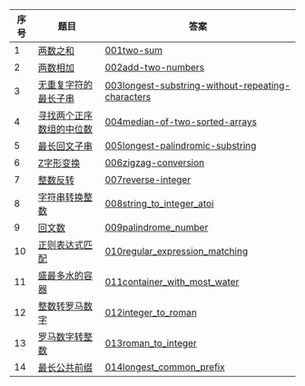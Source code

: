 | 序号 | 题目                                                         | 答案                                                         |
| ---- | ------------------------------------------------------------ | ------------------------------------------------------------ |
| 1    | [两数之和](https://leetcode-cn.com/problems/two-sum/)        | [001two-sum](https://github.com/101haizailache/leetcode/blob/master/two_sum.py) |
| 2    | [两数相加](https://leetcode-cn.com/problems/add-two-numbers/) | [002add-two-numbers](https://github.com/101haizailache/leetcode/blob/master/add_two_numbers.py) |
| 3    | [无重复字符的最长子串](https://leetcode-cn.com/problems/longest-substring-without-repeating-characters/) | [003longest-substring-without-repeating-characters](https://github.com/101haizailache/leetcode/blob/master/longest_substring_without_repeating_characters.py) |
| 4    | [寻找两个正序数组的中位数](https://leetcode-cn.com/problems/median-of-two-sorted-arrays/) | [004median-of-two-sorted-arrays](https://github.com/101haizailache/leetcode/blob/master/median_of_two_sorted_arrays.py) |
| 5    | [最长回文子串](https://leetcode-cn.com/problems/longest-palindromic-substring/) | [005longest-palindromic-substring](https://github.com/101haizailache/leetcode/blob/master/longest_palindromic_substring.py) |
| 6    | [Z字形变换](https://leetcode-cn.com/problems/zigzag-conversion/) | [006zigzag-conversion](https://github.com/101haizailache/leetcode/blob/master/zigzag_conversion.py) |
| 7    | [整数反转](https://leetcode-cn.com/problems/reverse-integer/) | [007reverse-integer](https://github.com/101haizailache/leetcode/blob/master/zigzag_conversion.py) |
| 8    | [字符串转换整数](https://leetcode-cn.com/problems/string-to-integer-atoi/) | [008string_to_integer_atoi](https://github.com/101haizailache/leetcode/blob/master/string_to_integer_atoi.py) |
| 9    | [回文数](https://leetcode-cn.com/problems/palindrome-number/) | [009palindrome_number](https://github.com/101haizailache/leetcode/blob/master/palindrome_number.py) |
| 10   | [正则表达式匹配](https://leetcode-cn.com/problems/regular-expression-matching/) | [010regular_expression_matching](https://github.com/101haizailache/leetcode/blob/master/regular_expression_matching.py) |
| 11   | [盛最多水的容器](https://leetcode-cn.com/problems/container-with-most-water/) | [011container_with_most_water](https://github.com/101haizailache/leetcode/blob/master/container_with_most_water.py) |
| 12   | [整数转罗马数字](https://leetcode-cn.com/problems/integer-to-roman/) | [012integer_to_roman](https://github.com/101haizailache/leetcode/blob/master/integer_to_roman.py) |
| 13   | [罗马数字转整数](https://leetcode-cn.com/problems/roman-to-integer/) | [013roman_to_integer](https://github.com/101haizailache/leetcode/blob/master/roman_to_integer.py) |
| 14   | [最长公共前缀](https://leetcode-cn.com/problems/longest-common-prefix/) | [014longest_common_prefix](https://github.com/101haizailache/leetcode/blob/master/longest_common_prefix.py) |

